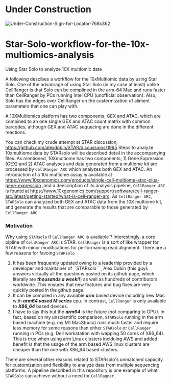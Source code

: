 # Under Construction

![Under-Construction-Sign-for-Locator-768x362](https://github.com/user-attachments/assets/e20d0f51-c8a3-4674-b5d7-98f68333b166)


# Star-Solo-workflow-for-the-10x-multiomics-analysis
Using Star Solo to analyze 10X multiomic data

A following descibes a workflow for the 10xMultiomic data by using Star Solo.  One of the advanrage of using Star Solo (in my case at least) unlike CellRanger is that Solo can be complined in the arm-64 Mac and runs faster than CellRanger by PCs running Intel CPU (unofficial observation). Also, Solo has the edges over CellRanger on the custermization of aliment parameters that one can play with.  

A 10XMultiomics platform has two components, GEX and ATAC, which are combined to an one single GEX and ATAC count matrix with common barcodes, although GEX and ATAC sequecing are done in the different reactions.  

You can check my crude attempt at STAR discussion, https://github.com/alexdobin/STAR/discussions/1995
Steps to analyze 10xmultiome data by STARsolo will be described detail in the accompanying files.  As mentioned, 10Xmultiome has two components; 1) Gene Expression (GEX) and 2) ATAC analyses and data generated from a multiome kit are processed by ```CellRanger ARC``` which analyzes both GEX and ATAC.  An introduction of a 10x multiome assay is available  at https://www.10xgenomics.com/products/single-cell-multiome-atac-plus-gene-expression ,and a deescription of its analysis pipeline, ```CellRanger ARC``` is fountd at https://www.10xgenomics.com/support/software/cell-ranger-arc/latest/getting-started/what-is-cell-ranger-arc.  As ```CellRanger ARC```,  ```STARSolo``` can analyzed both GEX and ATAC data from the 10X multiome kit, and generate the results that are comparable to those generated by ```CellRanger ARC```.  

### Motivation ###
Why using ```STARsolo``` if ```CellRanger ARC``` is available ?  Interestingly, a core pipline of ```CellRanger ARC``` is STAR.  ```CellRanger``` is a sort of like wrapper for STAR with minor modifications for performaning read alignment.  There are a few reasons for favoing ```STARsolo``` 
1. It has been frequently updated owing to a leaderhip provided by a developer and maintainer of ``STARsolo```, Alex Dobin (this guys answers virtually all the questions posted on its github page,   which literally are ***thousands a week!!***)  as well as hundreds of contributors worldwide.   This ensures that new features and bug fixes are very quickly posted in the github page.
2. It can be compiled in any avaiable ***arm*** based device including new Mac with ***arm64 vased M series*** cpu.  In contrast, ```CellRanger``` is only available to ***X86_64*** based devices.
3. I have to say this but the ***arm64*** is the future (not comparing to GPU). In fact, based on my unscientific comparison, ```STARSolo``` running in the arm based machine (e.g. my M1 MacStudio) runs much faster and require less memory for some reasons than either ```STARsolo``` or ```CellRanger``` running in PCs (e.g. Dell workstation with wapping 50 cores of X86_64).  This is true when using arm Linux clusters inclduing AWS and added benefit is that the usage of the arm based AWS linux clusters are cheaper than the one with X86_64 based clusters.    

There are several other reasons related to STARsolo's unmatched capacity for customization and flexibility to analyze data from multiple sequencing platforms.  A pipeline described in this repository is one example of what ```STARSolo``` can achieve without a need for ```CellRagner```.  
